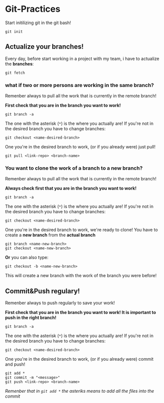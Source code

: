 # Git-Practices

Start initilizing git in the git bash!
```
git init
```

## Actualize your branches!
Every day, before start working in a project with my team, i have to actualize the **branches**:
```
git fetch
```

### what if two or more persons are working in the same **branch**?
Remenber always to pull all the work that is currently in the remote branch!

**First check that you are in the branch you want to work!**
```
git branch -a
```
The one with the asterisk (`*`) is the where you actually are! 
If you're not in the desired branch you have to change branches:
```
git checkout <name-desired-branch>
```

One you're in the desired branch to work, (or if you already were) just pull!
```
git pull <link-repo> <branch-name>
```

### You want to clone the work of a **branch** to a **new branch**?
Remenber always to pull all the work that is currently in the remote branch!

**Always check first that you are in the branch you want to work!**
```
git branch -a
```
The one with the asterisk (`*`) is the where you actually are! 
If you're not in the desired branch you have to change branches:
```
git checkout <name-desired-branch>
```

One you're in the desired branch to work, we're ready to clone! You have to create a **new branch** from the **actual branch**
```
git branch <name-new-branch>
git checkout <name-new-branch>
```

**Or** you can also type:
```
git checkout -b <name-new-branch>
```

This will create a new branch with the work of the branch you were before!

## Commit&Push regulary!
Remenber always to push regularly to save your work!  

**First check that you are in the branch you want to work! It is important to push in the right branch!**
```
git branch -a
```
The one with the asterisk (`*`) is the where you actually are! 
If you're not in the desired branch you have to change branches:
```
git checkout <name-desired-branch>
```

One you're in the desired branch to work, (or if you already were) commit and push!
```
git add * 
git commit -m "<message>"
git push <link-repo> <branch-name>
```

*Remenber that in `git add *` the asteriks means to add all the files into the commit*


